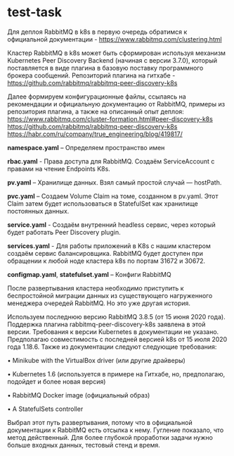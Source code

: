 # test-task
Для деплоя RabbitMQ в k8s в первую очередь обратимся к официальной документации  - https://www.rabbitmq.com/clustering.html

Кластер RabbitMQ в k8s может быть сформирован используя механизм Kubernetes Peer Discovery Backend (начиная с версии 3.7.0), который поставляется в виде плагина в базовую поставку программного брокера сообщений. Репозиторий плагина на гитхабе - https://github.com/rabbitmq/rabbitmq-peer-discovery-k8s

Далее формируем конфигурационные файлы, ссылаясь на рекомендации и официальную документацию от RabbitMQ, примеры из репозитория плагина, а также на описанный опыт деплоя:
https://www.rabbitmq.com/cluster-formation.html#peer-discovery-k8s
https://github.com/rabbitmq/rabbitmq-peer-discovery-k8s
https://habr.com/ru/company/true_engineering/blog/419817/


<b>namespace.yaml</b> – Определяем пространство имен

<b>rbac.yaml</b> - Права доступа для RabbitMQ. Создаём ServiceAccount с правами на чтение Endpoints K8s.

<b>pv.yaml</b> – Хранилище данных. Взял самый простой случай — hostPath.

<b>pvc.yaml</b> – Создаем Volume Claim на томе, созданном в pv.yaml. Этот Claim затем будет использоваться в StatefulSet как хранилище постоянных данных.

<b>service.yaml</b> - Создаём внутренний headless сервис, через который будет работать Peer Discovery plugin.

<b>services.yaml</b> - Для работы приложений в K8s с нашим кластером создаём сервис балансировщика. RabbitMQ будет доступен при обращении к любой ноде кластера k8s по портам 31672 и 30672.

<b>configmap.yaml</b>, <b>statefulset.yaml</b> – Конфиги RabbitMQ


После развертывания кластера необходимо приступить к беспростойной миграции данных из существующего нагруженного менеджера очередей RabbitMQ. Но это уже другая история.

Используем последнюю версию RabbitMQ 3.8.5 (от 15 июня 2020 года). Поддержка плагина rabbitmq-peer-discovery-k8s заявлена в этой версии. Требования к версии Kubernetes в документации не указано. Предполагаю совместимость с последней версией k8s от 15 июля 2020 года 1.18.6. Также из документации следуют следующие требования:

•	Minikube with the VirtualBox driver (или другие драйверы)

•	Kubernetes 1.6 (используется в примере на Гитхабе, но, предполагаю, подойдет и более новая версия)

•	RabbitMQ Docker image (официальный образ)

•	A StatefulSets controller

Выбрал этот путь развертывания, потому что в официальной документации к RabbitMQ есть отсылка к нему. Гугление показало, что метод действенный. Для более глубокой проработки задачи нужно больше входных данных, тестовый стенд и время.
